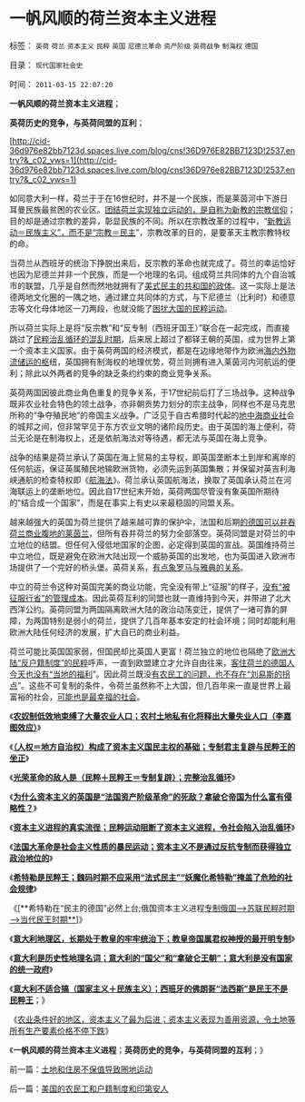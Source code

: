 # 一帆风顺的荷兰资本主义进程

标签： `英荷` `荷兰` `资本主义` `民粹` `英国` `尼德兰革命` `资产阶级` `英荷战争` `制海权` `德国` 

目录： `现代国家社会史`

时间： `2011-03-15 22:07:20`

**一帆风顺的荷兰资本主义进程**；

**英荷历史的竞争，与英荷同盟的互利**；

[http://cid-36d976e82bb7123d.spaces.live.com/blog/cns!36D976E82BB7123D!2537.entry?&_c02_vws=1](http://cid-36d976e82bb7123d.spaces.live.com/blog/cns!36D976e82BB7123D!2537.entry?&_c02_vws=1)

如同意大利一样，荷兰于于在16世纪时，并不是一个民族，而是莱茵河中下游日耳曼民族最贫困的农业区。[团结荷兰实现独立运动的，是自称为新教的宗教信仰](../../../2010/12/27/路德新教是与马克思主义完全相反.md)；目的却是通过宗教的差异，彰显民族的不同。所以在宗教改革的过程中，“[新教运动＝民族主义”，而不是“宗教＝民主](../../../2010/10/27/民族主义是欧洲资本主义诞生的必要条件.md)”，宗教改革的目的，是要革天主教宗教特权的命。

当荷兰从西班牙的统治下挣脱出来后，反宗教的革命也就完成了。荷兰的幸运恰好也因为尼德兰并非一个民族，而是一个地理的名词。组成荷兰共同体的九个自治城市的联盟，几乎是自然而然地就拥有了[美式民主的共和国的政体](../../../2011/2/23/知其然，所以然，何以然，以何然.md)。这一实际上是法德两地文化圈的一隅之地，通过建立共同体的方式，与下尼德兰（比利时）和德意志等文化母体地区一刀两段，也就没能了[困扰大国的民粹运动](../../../2009/9/24/为什么说民粹就是极左.md)。

所以荷兰实际上是将“反宗教”和“反专制（西班牙国王）”联合在一起完成，而直接跳过了[民粹治乱循环的混乱时期](http://hi.baidu.com/darthchn/blog/item/5a399c2cbd9c283a359bf742.html)，后来居上超过了都铎王朝的英国，成为世界上第一个资本主义国家。由于英荷两国的经济模式，都是在边缘地带作为欧洲[海内外物流储运的枢](../../../2010/6/7/大运河与中央集权；物流成本与政治形态的关系.md)纽，英国拥有制海权的地理优势，荷兰则拥有进入莱茵河内河航运的便利；除此以外两者的竞争的缺乏条约约束的商业竞争关系。

英荷两国因彼此商业角色重复的竞争关系，于17世纪前后打了三场战争。这种战争既非农业社会特色的领土战争，亦非朝贡势力划分的宗主战争，同样也不是马克思所称的“争夺殖民地”的帝国主义战争。广泛见于自古希腊时代起的[地中海商业社](../../../2010/4/30/“生产力”无关紧要，“交换力”是文明的进步.md)会的城邦之间，但非常罕见于东方农业文明的诸阶段历史。由于英国的海上便利，荷兰无论是在制海权上，还是依航海法对等待遇，都无法与英国在海上竞争。

战争的结果是荷兰承认了英国在海上贸易的主导权，即英国垄断本土到岸和离岸的任何航运，保证英属殖民地输欧洲货物，必须先运到英国集散；并保留对英吉利海峡通航的检查特权即《[航海法](../../../2009/4/7/谁主张谁维护的现代国际法；海洋法的利益声明.md)》。荷兰承认英国航海法，换取了英国承认荷兰在河海联运上的垄断地位。因此自17世纪末开始，英荷两国尽管没有象英国所期待的“结合成一个国家”，而是在事实上有史以来最稳固的同盟关系。

越来越强大的英国为荷兰提供了越来越可靠的保护伞，法国和后期[的德国可以并吞荷兰商业腹地的莱茵兰](../../../2011/3/12/希特勒在德国上台和俄国民主进程.md)，但所有吞并荷兰的努力全部落空。英荷同盟是对荷兰的中立地位的结盟。但任何入侵低地国家的企图，必定得到英国的宣战。英国维持荷兰中立地位，既是避免在欧洲大陆出现一个威胁英国的出发地，也为英国进入欧洲市场提供了一个完好的桥头堡。英荷关系，[有点象罗马与雅典的关系](../../../2010/8/26/两败俱伤后的雅典和斯巴达.md)。

中立的荷兰令这种对英国完美的商业功能，完全没有带上“征服”的样子，[没有“被征服行省”的管理成本](../../../2010/11/25/民主就是行省制度向地方市政转变.md)。因此英荷互利的同盟也就一直维持到今天，并带进了北大西洋公约。英荷同盟为两国隔离欧洲大陆的政治动荡变迁，提供了一堵可靠的屏障，为两国特别是弱小的荷兰，提供了几百年基本安定的社会环境；同时却能利用欧洲大陆任何经济的发展，扩大自已的商业利益。

荷兰可能比英国国家弱，但国民却比英国人更富！荷兰独立的地位也隔绝了[欧洲大陆“反户籍制度”的民粹](../../../2010/3/6/为户籍制度正名，是民主启蒙的关键一环.md)呼声，一直到欧盟建立才允许自由往来，[客住荷兰的德国人今天也没有“当地的福利](../../../2009/9/1/为什么地方财政社会保障排外是理所当然的.md)”。因此荷兰既没[有农民工的问题，也不存在“刘易斯的拐点](../../../2011/1/25/改革可以渐进，但不应南辕北辙.md)”。这些不可复制的条件，令荷兰虽然称不上大国，但几百年来一直是世界上最富裕的社会，[可能也是最幸福的社会](../../../2010/7/12/祝贺西迷，可惜荷兰是一支强队.md)。

《[**农奴制低效地束缚了大量农业人口；农村土地私有化将释出大量失业人口（李嘉图效应）**](../../../2011/3/10/圈地运动和农民工.md)》

《[**（人权＝地方自治权）构成了资本主义国民主权的基础；专制君主复辟与民粹王的坐正**](../../../2011/3/10/克伦威尔，国王和民粹王.md)》

《[**光荣革命的敌人是（民粹＋民粹王＝专制复辟）；完整治乱循环**](../../../2011/3/11/光荣革命的敌人和治乱循环.md)》

《[**为什么资本主义的英国是“法国资产阶级革命”的死敌？拿破仑帝国为什么富有侵略性？**](../../../2011/3/11/为什么英国是法国大革命的死敌？.md)》

《[**资本主义进程的真实流徎；民粹运动阻断了资本主义进程，令社会陷入治乱循环**](../../../2011/3/11/被民粹运动阻断的资本主义进程.md)》

《[**法国大革命是社会主义性质的暴民运动；资本主义不是通过反抗专制而获得独立政治地位的**](../../../2011/3/12/法国大革命是社会主义民粹运动.md)》

《[**希特勒是民粹王；魏码时期不应采用“法式民主”“妖魔化希特勒”掩盖了危险的社会规律**](../../../2011/3/12/“妖魔化希特勒”掩盖了危险的社会规律.md)》

《[**希特勒在“民主的德国”必然上台;俄国资本主义进程[专制俄国——>苏联民粹时期——>当代民王时期**](../../../2011/3/12/希特勒在德国上台和俄国民主进程.md)]》

《[**意大利地理区，长期处于教皇的牢牢统治下；教皇帝国属君权神授的最开明专制**](../../../2011/3/13/文艺复兴在意大利仅仅复兴了文艺.md)》

《[**意大利是历史性地理名词；意大利的“国父”和“拿破仑王朝”；意大利是没有国家的统一政府**](../../../2011/3/13/意大利的国父的拿破仑王朝.md)》

《[**意大利不适合搞（国家主义＋民族主义）；西班牙的佛朗哥“法西斯”是民王不是民粹王**](../../../2011/3/13/意大利爱国主义和西班牙佛朗哥.md)；》

《[农业条件好的地区，资本主义了最为后进；资本主义表现为善用资源，令土地等所有生产要素价格不停下跌](../../../2011/3/15/土地和住房不保值导致圈地运动.md)》

《**一帆风顺的荷兰资本主义进程**；**英荷历史的竞争，与英荷同盟的互利**；》



前一篇：[土地和住房不保值导致圈地运动](../../../2011/3/15/土地和住房不保值导致圈地运动.md)

后一篇：[美国的农民工和户籍制度和印第安人](../../../2011/3/15/美国的农民工和户籍制度和印第安人.md)